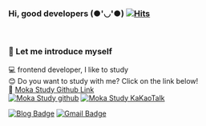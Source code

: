 ### Hi, good developers (●'◡'●) [![Hits](https://hits.seeyoufarm.com/api/count/incr/badge.svg?url=https%3A%2F%2Fgithub.com%2FDevJayden%2Fhit-counter)](https://hits.seeyoufarm.com)
<span><br>
  
### 🤟 Let me introduce myself
💻 frontend developer, I like to study<br>
😊 Do you want to study with me? Click on the link below!<br>
🙌 [Moka Study Github Link](https://github.com/Moka-react)<br>
<span>[![Moka Study github](http://img.shields.io/badge/-github-000000?style=flat-square&logo=instagram&logoColor=ffe812&link=https://www.instagram.com/jayden_developer/?hl=ko)](https://www.instagram.com/jayden_developer/?hl=ko)</span>
<span>[![Moka Study KaKaoTalk](http://img.shields.io/badge/-KakaoTalk-000000?style=flat-square&logo=Kakao&logoColor=ffe812&link=https://www.instagram.com/jayden_developer/?hl=ko)](https://www.instagram.com/jayden_developer/?hl=ko)</span>
 
[![Blog Badge](http://img.shields.io/badge/-instagram-E4405F?style=flat-square&logo=instagram&logoColor=white&link=https://www.instagram.com/jayden_developer/?hl=ko)](https://www.instagram.com/jayden_developer/?hl=ko)</span>
<span>[![Gmail Badge](https://img.shields.io/badge/Gmail-d14836?style=flat-square&logo=Gmail&logoColor=white&link=mailto:philippijw@gmail.com)](mailto:philippijw@gmail.com)</span>

